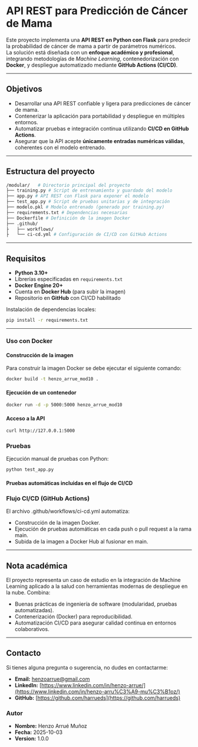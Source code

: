 # API REST para Predicción de Cáncer de Mama

Este proyecto implementa una **API REST en Python con Flask** para predecir la probabilidad de cáncer de mama a partir de parámetros numéricos.  
La solución está diseñada con un **enfoque académico y profesional**, integrando metodologías de *Machine Learning*, contenedorización con **Docker**, y despliegue automatizado mediante **GitHub Actions (CI/CD)**.

---

## Objetivos

- Desarrollar una API REST confiable y ligera para predicciones de cáncer de mama.
- Contenerizar la aplicación para portabilidad y despliegue en múltiples entornos.
- Automatizar pruebas e integración continua utilizando **CI/CD en GitHub Actions**.
- Asegurar que la API acepte **únicamente entradas numéricas válidas**, coherentes con el modelo entrenado.

---

## Estructura del proyecto

```bash
/modular/   # Directorio principal del proyecto
├── training.py # Script de entrenamiento y guardado del modelo
├── app.py # API REST con Flask para exponer el modelo
├── test_app.py # Script de pruebas unitarias y de integración
├── modelo.pkl # Modelo entrenado (generado por training.py)
├── requirements.txt # Dependencias necesarias
├── Dockerfile # Definición de la imagen Docker
├── .github/
├   ├── workflows/
├   └── ci-cd.yml # Configuración de CI/CD con GitHub Actions
```

---

## Requisitos

- **Python 3.10+**
- Librerías especificadas en `requirements.txt`
- **Docker Engine 20+**
- Cuenta en **Docker Hub** (para subir la imagen)
- Repositorio en **GitHub** con CI/CD habilitado

Instalación de dependencias locales:

```bash
pip install -r requirements.txt
```

---

### Uso con Docker

#### Construcción de la imagen

Para construir la imagen Docker se debe ejecutar el siguiente comando:

```bash
docker build -t henzo_arrue_mod10 .
```

#### Ejecución de un contenedor

```bash
docker run -d -p 5000:5000 henzo_arrue_mod10
```

#### Acceso a la API

```bash
curl http://127.0.0.1:5000
```

### Pruebas

Ejecución manual de pruebas con Python:

```bash
python test_app.py
```

#### Pruebas automáticas incluidas en el flujo de CI/CD

### Flujo CI/CD (GitHub Actions)

El archivo .github/workflows/ci-cd.yml automatiza:

- Construcción de la imagen Docker.
- Ejecución de pruebas automáticas en cada push o pull request a la rama main.
- Subida de la imagen a Docker Hub al fusionar en main.

---

## Nota académica

El proyecto representa un caso de estudio en la integración de Machine Learning aplicado a la salud con herramientas modernas de despliegue en la nube. Combina:

- Buenas prácticas de ingeniería de software (modularidad, pruebas automatizadas).
- Contenerización (Docker) para reproducibilidad.
- Automatización CI/CD para asegurar calidad continua en entornos colaborativos.

---

## Contacto

Si tienes alguna pregunta o sugerencia, no dudes en contactarme:

- **Email:** [henzoarrue@gmail.com](mailto:henzoarrue@gmail.com)
- **LinkedIn:** [https://www.linkedin.com/in/henzo-arrue/](https://www.linkedin.com/in/henzo-arru%C3%A9-mu%C3%B1oz/)
- **GitHub:** [https://github.com/harrueds](https://github.com/harrueds)

### Autor

- **Nombre:** Henzo Arrué Muñoz
- **Fecha:** 2025-10-03
- **Version:** 1.0.0